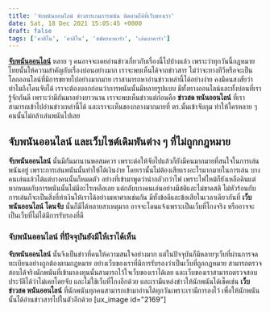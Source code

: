 ```yaml
---
title: 'จับพนันออนไลน์ ข่าวสารเกมการพนัน ติดตามได้ที่เว็บของเรา'
date: Sat, 18 Dec 2021 15:05:45 +0000
draft: false
tags: ['คาสิโน', 'คาสิโน', 'สมัครบาคาร่า', 'เล่นบาคาร่า']
---
```


**[จับพนันออนไลน์](/archives/)** หลาย ๆ คนอาจจะเคยอ่านข่าวเกี่ยวกับเรื่องนี้ไปบ้างแล้ว เพราะว่าทุกวันนี้กฏหมายไทยนั้นให้ความสำคัญกับเรื่องบ่อนอย่างมาก เราจะพบเห็นได้จากข่าวสาร ไม่ว่าจะทางทีวีหรือจะเป็นโลกออนไลน์ที่มีการขยายไปอย่างมากมาย เราสามารถหาอ่านข่าวเหล่านี้ได้อย่างง่าย คงมีคนสงสัยว่าทำไมถึงโดนจับได้ เราจะต้องบอกก่อนว่าการพนันนั้นมีหลายรูปแบบ มีทั้งทางออนไลน์และทั้งบ่อนที่เรารู้จักกันดี เพราะว่ามีกันมาอย่างยาวนาน เราจะพบเห็นข่าวแต่ก่อนคือ **ข่าวสด พนันออนไลน์** ที่เราสามารถเข้าไปอ่านข่าวเหล่านี้ได้ และเราจะเห็นของกลางมากมายที่ ตร.นั้นเข้าจับกุม ทำให้ใครหลาย ๆ คนนั้นไม่กล้าเล่นพนันไปเลย

**จับพนันออนไลน์ และเว็บไซต์เดิมพันต่าง ๆ ที่ไม่ถูกกฎหมาย**
-----------------------------------------------------------

**จับพนันออนไลน์** นั้นมีกันมานานพอสมควร เพราะต่อให้จับไปแล้วก็ยังมีคนมากมายที่สนใจในการเล่นพนันอยู่ เพราะการเล่นพนันนั้นทำให้ได้เงินง่าย โดยเรานั้นไม่ต้องเสียแรงอะไรมากมายในการเล่น บางคนเล่นแล้วได้แต่บางคนนั้นก็หมดตัว อย่างที่เข้ามาพูดว่าน่ากลัวกว่าไฟ เพราะไฟไหม้ก็ยังเหลือดินแต่หากหมดกับการพนันนั้นไม่มีอะไรเหลือเลย แต่กลับบางคนเล่นอย่างมีสติและไม่ขาดสติ ไม่หัวร้อนกับการเล่นก็จะเป็นสิ่งที่ทำเงินให้เราได้อย่างมหาศาลเช่นกัน มีทั้งข้อดีและข้อเสียในเวลาเดียวกันที่ **เว็บพนันออนไลน์ โดนจับ** นั้นก็มีได้หลายสาเหตุมาก อาจจะโดนแจ้งเพราะเป็นเว็บที่โกงจริง หรืออาจจะเป็นเว็บที่ไม่ได้มีการรับรองที่ดี

### **จับพนันออนไลน์ ที่ปัจจุบันยังมีให้เราได้เห็น**

**จับพนันออนไลน์** นั้นจึงเป็นข่าวที่คนให้ความสนใจอย่างมาก แต่ในปัจจุบันก็มีหลายๆเว็บที่ผ่านการจดทะเบียนอย่างถูกต้องตามกฏหมาย อย่างเว็บของเราที่มีการรับรองว่าเป็นเว็บที่ถูกกฏหมาย สามารถตรวจสอบได้จริงนักพนันที่เข้ามาลงทุนนั้นสามารถไว้ใจเว็บของเราได้เลย และเว็บของเราสามารถตรวจสอบประวัติได้ว่าไม่เคยโดยจับ และไม่ใช้เว็บที่โกงอีกด้วย และเรามีแหล่งข่าวให้นักพนันได้เช็คเช่น **เว็บข่าวสด พนันออนไลน์** ที่นักพนันทุกคนสามารถเข้ามาอ่านได้ทุกวันเพราะเรามีการลงไว้ เพื่อให้นักพนันนั้นได้อ่านข่าวสารไปในตัวอีกด้วย \[ux\_image id="2169"\]